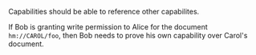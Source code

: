 Capabilities should be able to reference other capabilites.

If Bob is granting write permission to Alice for the document `hm://CAROL/foo`, then Bob needs to prove his own capability over Carol's document.